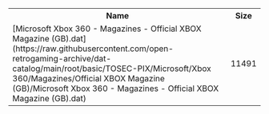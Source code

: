 <table>
<tr><th>Name</th><th>Size</th></tr>
<tr><td>[Microsoft Xbox 360 - Magazines - Official XBOX Magazine (GB).dat](https://raw.githubusercontent.com/open-retrogaming-archive/dat-catalog/main/root/basic/TOSEC-PIX/Microsoft/Xbox 360/Magazines/Official XBOX Magazine (GB)/Microsoft Xbox 360 - Magazines - Official XBOX Magazine (GB).dat)</td><td>11491</td></tr>
</table>
